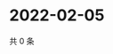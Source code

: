 # 2022-02-05

共 0 条

<!-- BEGIN WEIBO -->
<!-- 最后更新时间 Sat Feb 05 2022 17:10:09 GMT+0800 (China Standard Time) -->

<!-- END WEIBO -->
